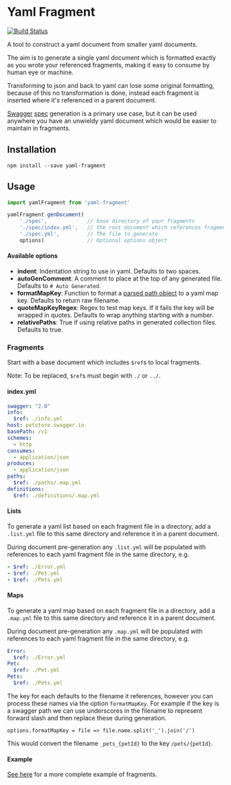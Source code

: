 # Yaml Fragment

[![Build Status](https://travis-ci.org/mikestead/yaml-fragment.svg?branch=master)](https://travis-ci.org/mikestead/yaml-fragment)

A tool to construct a yaml document from smaller yaml documents.

The aim is to generate a single yaml document which is formatted exactly as you wrote
your referenced fragments, making it easy to consume by human eye or machine.

Transforming to json and back to yaml can lose some original formatting, because of this no 
transformation is done, instead each fragment is inserted where it's referenced in 
a parent document.

[Swagger](http://swagger.io/) [spec](https://github.com/swagger-api/swagger-spec/blob/master/versions/2.0.md)
generation is a primary use case, but it can be used anywhere you have an unwieldy yaml document 
which would be easier to maintain in fragments.
 

## Installation

```
npm install --save yaml-fragment
```

## Usage

```javascript
import yamlFragment from 'yaml-fragment'

yamlFragment.genDocument(
	'./spec',             // base directory of your fragments
	'./spec/index.yml',   // the root document which references fragments
	'./spec.yml',         // The file to generate
	options)              // Optional options object
```

#### Available options

- **indent**: Indentation string to use in yaml. Defaults to two spaces.
- **autoGenComment**: A comment to place at the top of any generated file. Defaults to `# Auto Generated`.
- **formatMapKey**: Function to format a [parsed path object](https://nodejs.org/api/path.html#path_path_parse_pathstring) to a yaml map key. Defaults to return raw filename.
- **quoteMapKeyRegex**: Regex to test map keys. If it fails the key will be wrapped in quotes. Defaults to wrap anything starting with a number.
- **relativePaths**: True if using relative paths in generated collection files. Defaults to true.

### Fragments

Start with a base document which includes `$ref`s to local fragments. 

Note: To be replaced, `$ref`s must begin with `./` or `../`.

#### index.yml

```yaml
swagger: "2.0"
info:
  $ref: ./info.yml
host: petstore.swagger.io
basePath: /v1
schemes:
  - http
consumes:
  - application/json
produces:
  - application/json
paths:
  $ref: ./paths/.map.yml
definitions:
  $ref: ./definitions/.map.yml
```

#### Lists

To generate a yaml list based on each fragment file in a directory, add a `.list.yml`
file to this same directory and reference it in a parent document.

During document pre-generation any `.list.yml` will be populated with references to each
yaml fragment file in the same directory, e.g.

```yaml
- $ref: ./Error.yml
- $ref: ./Pet.yml
- $ref: ./Pets.yml
```

#### Maps

To generate a yaml map based on each fragment file in a directory, add a `.map.yml`
file to this same directory and reference it in a parent document.

During document pre-generation any `.map.yml` will be populated with references to each
yaml fragment file in the same directory, e.g.

```yaml
Error:
  $ref: ./Error.yml
Pet:
  $ref: ./Pet.yml
Pets:
  $ref: ./Pets.yml
```

The key for each defaults to the filename it references, however you can process these names
via the option `formatMapKey`. For example if the key is a swagger path we can use underscores 
in the filename to represent forward slash and then replace these during generation.

	options.formatMapKey = file => file.name.split('_').join('/')
	
This would convert the filename `_pets_{petId}` to the key `/pets/{petId}`.
	
#### Example

[See here](https://github.com/mikestead/yaml-fragment/tree/master/test/_fixture) for a more complete
example of fragments.
